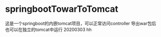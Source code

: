 # springbootTowarToTomcat
这是一个springboot的内嵌tomcat项目，可以正常访问controller
导出war包后 也可以在独立的tomcat中运行
20200303
hh
